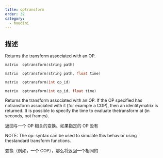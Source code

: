 ```yaml
---
title: optransform
order: 32
category:
  - houdini
---
```

    
## 描述

Returns the transform associated with an OP.

```c
matrix  optransform(string path)
```

```c
matrix  optransform(string path, float time)
```

```c
matrix  optransform(int op_id)
```

```c
matrix  optransform(int op_id, float time)
```

Returns the transform associated with an OP. If the OP specified has
notransform associated with it (for example a COP), then an identitymatrix is
returned. It is possible to specify the time to evaluate thetransform at (in
seconds, not frames).

返回与一个 OP 相关的变换。如果指定的 OP 没有

NOTE: The op: syntax can be used to simulate this behavior using thestandard
transform functions.

变换（例如，一个 COP），那么将返回一个相同的
